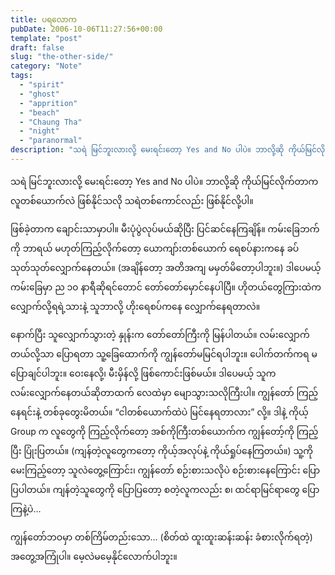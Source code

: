 ```yaml
---
title: ပရလောက
pubDate: 2006-10-06T11:27:56+00:00
template: "post"
draft: false
slug: "the-other-side/"
category: "Note"
tags:
  - "spirit"
  - "ghost"
  - "apprition"
  - "beach"
  - "Chaung Tha"
  - "night"
  - "paranormal"
description: "သရဲ မြင်ဘူးလားလို့ မေးရင်းတော့ Yes and No ပါပဲ။ ဘာလို့ဆို ကိုယ်မြင်လိုက်တာက လူတစ်ယောက်လဲ ဖြစ်နိုင်သလို သရဲတစ်ကောင်လည်း ဖြစ်နိုင်လို့ပါ။"
---
```


သရဲ မြင်ဘူးလားလို့ မေးရင်းတော့ Yes and No ပါပဲ။ ဘာလို့ဆို ကိုယ်မြင်လိုက်တာက လူတစ်ယောက်လဲ ဖြစ်နိုင်သလို သရဲတစ်ကောင်လည်း ဖြစ်နိုင်လို့ပါ။

ဖြစ်ခဲ့တာက ချောင်းသာမှာပါ။ မီးပုံပွဲလုပ်မယ်ဆိုပြီး ပြင်ဆင်နေကြချိန်။ ကမ်းခြေဘက်ကို ဘာရယ် မဟုတ်ကြည့်လိုက်တော့ ယောကျာ်းတစ်ယောက် ရေစပ်နားကနေ ခပ်သုတ်သုတ်လျှောက်နေတယ်။ (အချိန်တော့ အတိအကျ မမှတ်မိတော့ပါဘူး။) ဒါပေမယ့် ကမ်းခြေမှာ ည ၁၀ နာရီဆိုရင်တောင် တော်တော်မှောင်နေပါပြီ။ ဟိုတယ်တွေကြားထဲက လျှောက်လို့ရရဲ့သားနဲ့ သူဘာလို့ ဟိုးရေစပ်ကနေ လျှောက်နေရတာလဲ။

နောက်ပြီး သူလျှောက်သွားတဲ့ နှုန်းက တော်တော်ကြီးကို မြန်ပါတယ်။ လမ်းလျှောက်တယ်လို့သာ ပြောရတာ သူ့ခြေထောက်ကို ကျွန်တော်မမြင်ရပါဘူး။ ပေါက်တက်ကရ မပြောချင်ပါဘူး။ ဝေးနေလို့၊ မီးမှိန်လို့ ဖြစ်ကောင်းဖြစ်မယ်။ ဒါပေမယ့် သူက လမ်းလျှောက်နေတယ်ဆိုတာထက် လေထဲမှာ မျောသွားသလိုကြီးပါ။ ကျွန်တော် ကြည့်နေရင်းနဲ့ တစ်ခုတွေးမိတယ်။ “ငါတစ်ယောက်ထဲပဲ မြင်နေရတာလား” လို့။ ဒါနဲ့ ကိုယ့် Group က လူတွေကို ကြည့်လိုက်တော့ အစ်ကိုကြီးတစ်ယောက်က ကျွန်တော့်ကို ကြည့်ပြီး ပြုံးပြတယ်။ (ကျန်တဲ့လူတွေကတော့ ကိုယ့်အလုပ်နဲ့ ကိုယ်ရှုပ်နေကြတယ်။) သူ့ကို မေးကြည့်တော့ သူလဲတွေ့ကြောင်း၊ ကျွန်တော် စဉ်းစားသလိုပဲ စဉ်းစားနေကြောင်း ပြောပြပါတယ်။ ကျန်တဲ့သူတွေကို ပြောပြတော့ စတဲ့လူကလည်း စ၊ ထင်ရာမြင်ရာတွေ ပြောကြနဲ့ပဲ…

ကျွန်တော်ဘဝမှာ တစ်ကြိမ်တည်းသော… (စိတ်ထဲ ထူးထူးဆန်းဆန်း ခံစားလိုက်ရတဲ့) အတွေ့အကြုံပါ။ မေ့လဲမမေ့နိုင်လောက်ပါဘူး။
